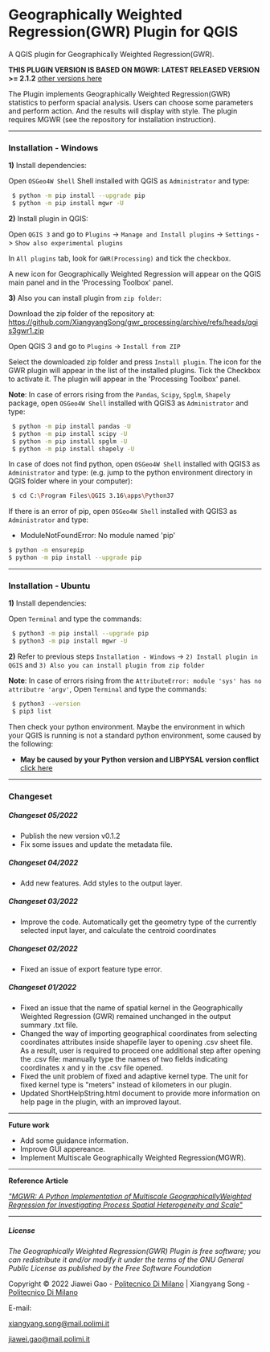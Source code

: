 # Geographically Weighted Regression(GWR) Plugin for QGIS
A QGIS plugin for Geographically Weighted Regression(GWR).

**THIS PLUGIN VERSION IS BASED ON MGWR: LATEST RELEASED VERSION >= 2.1.2**  [other versions here](https://github.com/pysal/mgwr/)

The Plugin implements Geographically Weighted Regression(GWR) statistics to perform spacial analysis. Users can choose some parameters and perform action. And the results will display with style. The plugin requires MGWR (see the repository for installation instruction).
___
### Installation - Windows

**1)** Install dependencies:

Open `OSGeo4W Shell` Shell installed with QGIS as `Administrator` and type:
```sh
 $ python -m pip install --upgrade pip
 $ python -m pip install mgwr -U
```

**2)** Install plugin in QGIS:

Open `QGIS 3` and go to `Plugins` -> `Manage and Install plugins` -> `Settings` -> `Show also experimental plugins` 

In `All plugins` tab, look for `GWR(Processing)` and tick the checkbox.  

A new icon for Geographically Weighted Regression will appear on the QGIS main panel and in the 'Processing Toolbox' panel.

**3)** Also you can install plugin from `zip folder`:

Download the zip folder of the repository at:
https://github.com/XiangyangSong/gwr_processing/archive/refs/heads/qgis3gwr1.zip

Open QGIS 3 and go to `Plugins` -> `Install from ZIP`

Select the downloaded zip folder and press `Install plugin`. The icon for the GWR plugin will appear in the list of the installed plugins. Tick the Checkbox to activate it. The plugin will appear in the 'Processing Toolbox' panel.


**Note**: In case of errors rising from the `Pandas`, `Scipy`, `Spglm`, `Shapely` package, open `OSGeo4W Shell` installed with QGIS3 as `Administrator` and type:
```sh
 $ python -m pip install pandas -U
 $ python -m pip install scipy -U
 $ python -m pip install spglm -U
 $ python -m pip install shapely -U
```

In case of does not find python, open `OSGeo4W Shell` installed with QGIS3 as `Administrator` and type:
(e.g. jump to the python environment directory in QGIS folder where in your computer):
```sh 
 $ cd C:\Program Files\QGIS 3.16\apps\Python37
```
If there is an error of pip, open `OSGeo4W Shell` installed with QGIS3 as `Administrator` and type:
- ModuleNotFoundError: No module named 'pip'
```sh 
$ python -m ensurepip
$ python -m pip install --upgrade pip
```

___
### Installation - Ubuntu

**1)** Install dependencies:

Open `Terminal` and type the commands:
```sh
 $ python3 -m pip install --upgrade pip
 $ python3 -m pip install mgwr -U
```

**2)** Refer to previous steps `Installation - Windows` -> `2) Install plugin in QGIS` and `3) Also you can install plugin from zip folder`

**Note**: In case of errors rising from the `AttributeError: module 'sys' has no attributre 'argv'`, Open `Terminal` and type the commands: 
```sh
 $ python3 --version
 $ pip3 list
```

Then check your python environment. Maybe the environment in which your QGIS is running is not a standard python environment, some caused by the following:

- **May be caused by your Python version and LIBPYSAL version conflict**  [click here](https://pysal.org/libpysal/installation.html)
___
### Changeset

##### Changeset 05/2022
- Publish the new version v0.1.2
- Fix some issues and update the metadata file.

##### Changeset 04/2022
- Add new features. Add styles to the output layer.

##### Changeset 03/2022
- Improve the code. Automatically get the geometry type of the currently selected input layer, and calculate the centroid coordinates

##### Changeset 02/2022
- Fixed an issue of export feature type error. 

##### Changeset 01/2022
- Fixed an issue that the name of spatial kernel in the Geographically Weighted Regression (GWR) remained unchanged in the output summary .txt file. 
- Changed the way of importing geographical coordinates from selecting coordinates attributes inside shapefile layer to opening .csv sheet file. As a result, user is required to proceed one additional step after opening the .csv file: mannually type the names of two fields indicating coordinates x and y in the .csv file opened. 
- Fixed the unit problem of fixed and adaptive kernel type. The unit for fixed kernel type is "meters" instead of kilometers in our plugin. 
- Updated ShortHelpString.html document to provide more information on help page in the plugin, with an improved layout.

___
**Future work**
- Add some guidance information.
- Improve GUI appereance.
- Implement Multiscale Geographically Weighted Regression(MGWR).

___
**Reference Article**

[*"MGWR: A Python Implementation of Multiscale GeographicallyWeighted Regression for Investigating Process Spatial Heterogeneity and Scale"*](https://www.mdpi.com/2220-9964/8/6/269/pdf)
___
##### License

_The Geographically Weighted Regression(GWR) Plugin is free software; you can redistribute it and/or modify it under the terms of the GNU General Public License as published by the Free Software Foundation_

Copyright © 2022 Jiawei Gao - [Politecnico Di Milano](https://www.polimi.it/) | Xiangyang Song - [Politecnico Di Milano](https://www.polimi.it/) 

E-mail: 

xiangyang.song@mail.polimi.it 

jiawei.gao@mail.polimi.it
